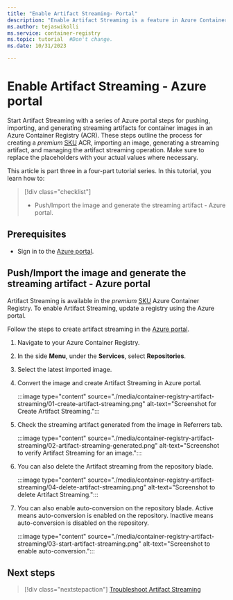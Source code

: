 ```yaml
---
title: "Enable Artifact Streaming- Portal"
description: "Enable Artifact Streaming is a feature in Azure Container Registry in Azure portal to enhance and supercharge managing, scaling, and deploying artifacts through containerized platforms."
ms.author: tejaswikolli
ms.service: container-registry
ms.topic: tutorial  #Don't change.
ms.date: 10/31/2023

---
```

# Enable Artifact Streaming - Azure portal

Start Artifact Streaming with a series of Azure portal steps for pushing, importing, and generating streaming artifacts for container images in an Azure Container Registry (ACR). These steps outline the process for creating a *premium* [SKU](container-registry-skus.md) ACR, importing an image, generating a streaming artifact, and managing the artifact streaming operation. Make sure to replace the placeholders with your actual values where necessary.

This article is part three in a four-part tutorial series. In this tutorial, you learn how to:

> [!div class="checklist"]
> * Push/Import the image and generate the streaming artifact  - Azure portal.

## Prerequisites

* Sign in to the [Azure portal](https://ms.portal.azure.com/). 

## Push/Import the image and generate the streaming artifact - Azure portal

Artifact Streaming is available in the *premium* [SKU](container-registry-skus.md) Azure Container Registry. To enable Artifact Streaming, update a registry using the Azure portal.

Follow the steps to create artifact streaming in the [Azure portal](https://portal.azure.com). 

1. Navigate to your Azure Container Registry. 

1. In the side **Menu**, under the **Services**, select **Repositories**.

1. Select the latest imported image.

1. Convert the image and create Artifact Streaming in Azure portal.

    :::image type="content" source="./media/container-registry-artifact-streaming/01-create-artifact-streaming.png" alt-text="Screenshot for Create Artifact Streaming.":::

1. Check the streaming artifact generated from the image in Referrers tab.     
    
    :::image type="content" source="./media/container-registry-artifact-streaming/02-artifact-streaming-generated.png" alt-text="Screenshot to verify Artifact Streaming for an image.":::

1. You can also delete the Artifact streaming from the repository blade. 

    :::image type="content" source="./media/container-registry-artifact-streaming/04-delete-artifact-streaming.png" alt-text="Screenshot to delete Artifact Streaming.":::

1. You can also enable auto-conversion on the repository blade. Active means auto-conversion is enabled on the repository. Inactive means auto-conversion is disabled on the repository. 

    :::image type="content" source="./media/container-registry-artifact-streaming/03-start-artifact-streaming.png" alt-text="Screenshot to enable auto-conversion.":::

## Next steps

> [!div class="nextstepaction"]
> [Troubleshoot Artifact Streaming](tutorial-artifact-streaming-troubleshoot.md)